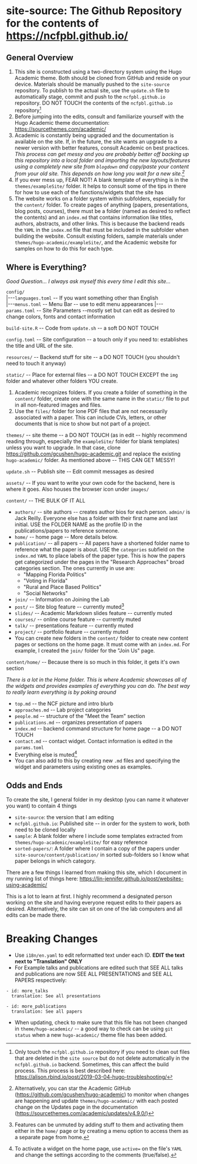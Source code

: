 # site-source: The Github Repository for the contents of https://ncfpbl.github.io/

## General Overview

1. This site is constructed using a two-directory system using the Hugo Academic theme. Both should be cloned from GitHub and reside on your device. Materials should be manually pushed to the `site-source` repository. To publish to the actual site, use the `update.sh` file to automatically stage, commit and push to the `ncfpbl.github.io` repository. DO NOT TOUCH the contents of the `ncfpbl.github.io` repository[^caveats]
2. Before jumping into the edits, consult and familiarize yourself with the Hugo Academic theme documentation: https://sourcethemes.com/academic/
3. Academic is constantly being upgraded and the documentation is available on the site. If, in the future, the site wants an upgrade to a newer version with better features, consult Academic on best practices. *This process can get messy and you are probably better off backing up this repository into a local folder and importing the new layouts/features using a completely new site from `blogdown` and copy/paste your content from your old site. This depends on how long you wait for a new site.[^update]* 
4. If you ever mess up, FEAR NOT! A blank template of everything is in the `themes/exampleSite/` folder. It helps to consult some of the tips in there for how to use each of the functions/widgets that the site has
5. The website works on a folder system within subfolders, especially for the `content/` folder. To create pages of anything (papers, presentations, blog posts, courses), there must be a folder (named as desired to reflect the contents) and an `index.md` that contains information like titles, authors, abstracts, and other links. This is because the backend reads the `YAML` in the `index.md` file that must be included in the subfolder when building the website. Consult existing folders, sample materials under `themes/hugo-academic/exampleSite/`, and the Academic website for samples on how to do this for each type.

## Where is Everything?

*Good Question... I always ask myself this every time I edit this site...*

`config/`  
|---`languages.toml` -- If you want something other than English  
|---`menus.toml` -- Menu Bar -- use to edit menu appearances 
|---`params.toml` -- Site Parameters --mostly set but can edit as desired to change colors, fonts and contact information

`build-site.R` -- Code from `update.sh` -- a soft DO NOT TOUCH

`config.toml` -- Site configuration -- a touch only if you need to: establishes the title and URL of the site.

`resources/` -- Backend stuff for site -- a DO NOT TOUCH (you shouldn't need to touch it anyway)

`static/` -- Place for external files -- a DO NOT TOUCH EXCEPT the `img` folder and whatever other folders YOU create.  

1. Academic recognizes folders. If you create a folder of something in the `content/` folder, create one with the same name in the `static/` file to put in all non-featured images and files.
2. Use the `files/` folder for lone PDF files that are not necessarily associated with a paper. This can include CVs, letters, or other documents that is nice to show but not part of a project.

`themes/` -- site theme -- a DO NOT TOUCH (as in edit -- highly recommend reading through, especially the `exampleSite/` folder for blank templates) unless you want to upgrade. In that case, clone https://github.com/gcushen/hugo-academic.git and replace the existing `hugo-academic/` folder. As mentioned above -- THIS CAN GET MESSY!

`update.sh` -- Publish site -- Edit commit messages as desired

`assets/` -- If you want to write your own code for the backend, here is where it goes. Also houses the browser icon under `images/`

`content/` -- THE BULK OF IT ALL  

- 	`authors/` -- site authors -- creates author bios for each person. `admin/` is Jack Reilly. Everyone else has a folder with their first name and last initial. USE the FOLDER NAME as the profile ID in the publications/papers to reference someone.
-  `home/` -- home page -- More details below.
-  `publication/` -- all papers -- All papers have a shortened folder name to reference what the paper is about. USE the `categories` subfield on the `index.md` `YAML` to place labels of the paper type. This is how the papers get categorized under the pages in the "Research Approaches" broad categories section. The ones currently in use are:
	- "Mapping Florida Politics"
	- "Voting in Florida"
	- "Rural and Place Based Politics"
	- "Social Networks"
- `join/` -- Information on Joining the Lab
- `post/` -- Site blog feature -- currently muted[^mute]
- `slides/` -- Academic Markdown slides feature -- currently muted
- `courses/` -- online course feature -- currently muted
- `talk/` -- presentations feature -- currently muted
- `project/` -- portfolio feature -- currently muted
- You can create new folders in the `content/` folder to create new content pages or sections on the home page. It must come with an `index.md`. For example, I created the `join/` folder for the "Join Us" page.

`content/home/` -- Because there is so much in this folder, it gets it's own section

*There is a lot in the Home folder. This is where Academic showcases all of the widgets and provides examples of everything you can do. The best way to really learn everything is by poking around*

- `top.md` -- the NCF picture and intro blurb
- `approaches.md` -- Lab project categories
- `people.md` -- structure of the "Meet the Team" section
- `publications.md` -- organizes presentation of papers
- `index.md` -- backend command structure for home page -- a DO NOT TOUCH
- `contact.md` -- contact widget. Contact information is edited in the `params.toml`
- Everything else is muted[^show]
- You can also add to this by creating new `.md` files and specifying the widget and parameters using existing ones as examples.

## Odds and Ends

To create the site, I general folder in my desktop (you can name it whatever you want) to contain 4 things

- `site-source`: the version that I am editing
- `ncfpbl.github.io`: Published site -- in order for the system to work, both need to be cloned locally
- `sample`: A blank folder where I include some templates extracted from `themes/hugo-academic/exampleSite/` for easy reference
- `sorted-papers/`: A folder where I contain a copy of the papers under `site-source/content/publication/` in sorted sub-folders so I know what paper belongs in which category. 

There are a few things I learned from making this site, which I document in my running list of things here: https://lin-jennifer.github.io/post/websites-using-academic/

This is a lot to learn at first. I highly recommend a designated person working on the site and having everyone request edits to their papers as desired. Alternatively, the site can sit on one of the lab computers and all edits can be made there.


[^caveats]: Only touch the `ncfpbl.github.io` repository if you need to clean out files that are deleted in the `site source` but do not delete automatically in the `ncfpbl.github.io` backend. Sometimes, this can affect the build process. This process is best described here: https://alison.rbind.io/post/2019-03-04-hugo-troubleshooting/  
[^mute]: Features can be unmuted by adding stuff to them and activating them either in the `home/` page or by creating a menu option to access them as a separate page from home.  
[^show]: To activate a widget on the home page, use `active=` on the file's `YAML` and change the settings according to the comments (true/false).  
[^update]: Alternatively, you can star the Academic GitHub (https://github.com/gcushen/hugo-academic) to monitor when changes are happening and update `themes/hugo-academic/` with each posted change on the Updates page in the documentation (https://sourcethemes.com/academic/updates/v4.9.0/)

# Breaking Changes

- Use `i18n/en.yaml` to edit reformatted text under each ID. **EDIT the text next to "Translation" ONLY** 
- For Example talks and publications are edited such that SEE ALL talks and publications are now SEE ALL PRESENTATIONS and SEE ALL PAPERS respectively:

```
- id: more_talks
  translation: See all presentations

- id: more_publications
  translation: See all papers
```

- When updating, check to make sure that this file has not been changed in `theme/hugo-academic/` -- a good way to check can be using `git status` when a new `hugo-academic/` theme file has been added.
